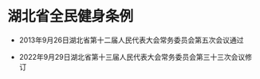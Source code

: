 # 湖北省全民健身条例

- 2013年9月26日湖北省第十二届人民代表大会常务委员会第五次会议通过

- 2022年9月29日湖北省第十三届人民代表大会常务委员会第三十三次会议修订

<!-- INFO END -->
